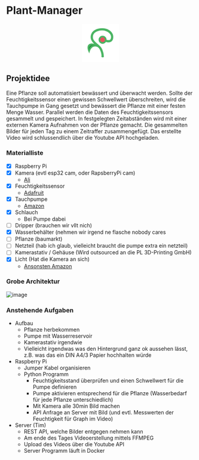 # Plant-Manager

<div align="center">
  <img src="PlantMonitorLogo.png" style="width: 20%"/>
</div>


## Projektidee
Eine Pflanze soll automatisiert bewässert und überwacht werden. Sollte der Feuchtigkeitssensor einen gewissen Schwellwert überschreiten, wird die Tauchpumpe in Gang gesetzt und bewässert die Pflanze mit einer festen Menge Wasser.
Parallel werden die Daten des Feuchtigkeitssensors gesammelt und gespeichert.
In festgelegten Zeitabständen wird mit einer externen Kamera Aufnahmen von der Pflanze gemacht. Die gesammelten Bilder für jeden Tag zu einem Zeitraffer zusammengefügt.
Das erstellte Video wird schlussendlich über die Youtube API hochgeladen.


### Materialliste
- [x] Raspberry Pi
- [x] Kamera (evtl esp32 cam, oder RapsberryPi cam)
  - [Ali](https://de.aliexpress.com/item/32898060645.html?spm=a2g0o.productlist.main.1.2aa54767FUX1bP&algo_pvid=116149b7-a284-4a26-8a23-a639a487b87d&algo_exp_id=116149b7-a284-4a26-8a23-a639a487b87d-0&pdp_ext_f=%7B%22order%22%3A%228%22%2C%22eval%22%3A%221%22%2C%22fromPage%22%3A%22search%22%7D&pdp_npi=6%40dis%21EUR%2114.85%2110.69%21%21%2116.83%2112.11%21%40211b615317611267083886426ebc2f%2165797877692%21sea%21DE%210%21ABX%211%210%21n_tag%3A-29910%3Bd%3A639db27c%3Bm03_new_user%3A-29895&curPageLogUid=UzW4drQITyq5&utparam-url=scene%3Asearch%7Cquery_from%3A%7Cx_object_id%3A32898060645%7C_p_origin_prod%3A) 
- [x] Feuchtigkeitssensor
  - [Adafruit](https://www.adafruit.com/product/4026)
- [x] Tauchpumpe
  - [Amazon](https://www.amazon.de/RUNCCI-YUN-Wasserpumpe-Motorpumpe-Schlauch-Bew%C3%A4sserung/dp/B082PM8L6X?__mk_de_DE=%C3%85M%C3%85%C5%BD%C3%95%C3%91&crid=1IZ40NQDKJE52&dib=eyJ2IjoiMSJ9.asLt2XxvrvR79r78qc3_FLwwUi9BLjmo1mcklVcR5Pm7jV54SJ5Q8A_Uwa1-ojuVHB93UNZoWehldmWD4kyAfsgsENusT-yR4vq07TEjAaJ5A3n6yvIb-_AiasZWGMW7YBO5GPY_sgQSpy5EVtkRpPV3m_wWCda1_BDKotpttHtOt99p6qFNpOQHKcIWSLKaI_fFul0YdjxLuI5Am7lCTCh2vLyFVot906HpcZlX7ZRpsuWmjD00CMDAYjGb2shZwqNLDYjdhsvlgCBTf4bHjj-XwVb01wC2d7eVZgUgRlQ.bKYC3zveW7ZnSlETCFvJh9o8mKRlQqQKbPfT_qtMZJA&dib_tag=se&keywords=tauchpumpe%2B5v%2Bwasser&qid=1761128003&sprefix=tauchpumpe%2B5v%2Bwasser%2Caps%2C85&sr=8-6&th=1)
- [x] Schlauch
  - Bei Pumpe dabei
- [ ] Dripper (brauchen wir vllt nich)
- [x] Wasserbehälter (nehmen wir irgend ne flasche nobody cares
- [ ] Pflanze (baumarkt)
- [ ] Netzteil (hab ich glaub, vielleicht braucht die pumpe extra ein netzteil)
- [ ] Kamerastativ / Gehäuse (Wird outsourced an die PL 3D-Printing GmbH)
- [x] Licht (Hat die Kamera an sich)
  - [Ansonsten Amazon](https://www.amazon.de/AZDelivery-MAX7219-Matrix-Anzeigemodul-Arduino/dp/B07CRF13ZQ?__mk_de_DE=%C3%85M%C3%85%C5%BD%C3%95%C3%91&crid=1TMHUSM9RTWWJ&dib=eyJ2IjoiMSJ9.9t2XF8EZjkCsIa15JZC6R8RctUJOu0X04KrwVrR4Yw4P-X5g7xeNBy5LWe76wqSo6Ua8Fwb5alQP2pKMXtGfzLf9UnvG0YIZBm7Dvk1t3DcDTO2kJ-L2AgSdFMdMi18Hath5EP_pfn_1TDYGNtJ2MvvTCWRvOtDmQf_3i_tlB3YeJ77yH00UqNA8lxLU0KbLVdTZ7UJ2Ob8Xcsip-tKSlrNzr6uoCs3y2xVDlNZw-e4.UBhtLyRmsmcCsMpZEPe932PS6zMEP9ZR3Am09XghxQM&dib_tag=se&keywords=raspberry%2Bpi%2Bled%2Blight&qid=1761128481&sprefix=raspberry%2Bpi%2Bled%2Blight%2Caps%2C83&sr=8-2&th=1)


### Grobe Architektur

<img width="70%" alt="image" src="https://github.com/user-attachments/assets/f1536b8f-040c-467d-89e0-0339e409dbce" />



### Anstehende Aufgaben

- Aufbau
  - Pflanze herbekommen 
  - Pumpe mit Wasserreservoir
  - Kamerastativ irgendwie
  - Vielleicht irgendwas was den Hintergrund ganz ok aussehen lässt, z.B. was das ein DIN A4/3 Papier hochhalten würde
- Raspberry Pi
  - Jumper Kabel organisieren
  - Python Programm
    - Feuchtigkeitsstand überprüfen und einen Schwellwert für die Pumpe definieren
    - Pumpe aktivieren entsprechend für die Pflanze (Wasserbedarf für jede Pflanze unterschiedlich)
    - Mit Kamera alle 30min Bild machen
    - API Anfrage an Server mit Bild (und evtl. Messwerten der Feuchtigkeit für Graph im Video)
- Server (Tim)
  - REST API, welche Bilder entgegen nehmen kann
  - Am ende des Tages Videoerstellung mittels FFMPEG
  - Upload des Videos über die Youtube API
  - Server Programm läuft in Docker



















